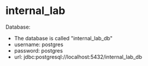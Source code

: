 # internal_lab

Database:
 - The database is called "internal_lab_db"
 - username: postgres
 - password: postgres
 - url: jdbc:postgresql://localhost:5432/internal_lab_db
